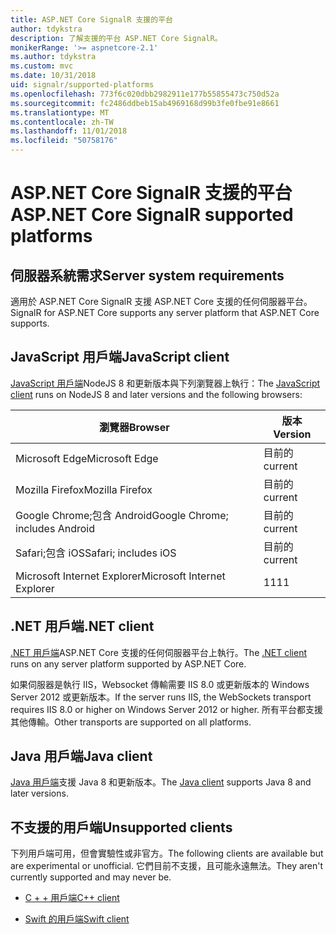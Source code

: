 ```yaml
---
title: ASP.NET Core SignalR 支援的平台
author: tdykstra
description: 了解支援的平台 ASP.NET Core SignalR。
monikerRange: '>= aspnetcore-2.1'
ms.author: tdykstra
ms.custom: mvc
ms.date: 10/31/2018
uid: signalr/supported-platforms
ms.openlocfilehash: 773f6c020dbb2982911e177b55855473c750d52a
ms.sourcegitcommit: fc2486ddbeb15ab4969168d99b3fe0fbe91e8661
ms.translationtype: MT
ms.contentlocale: zh-TW
ms.lasthandoff: 11/01/2018
ms.locfileid: "50758176"
---
```

# <a name="aspnet-core-signalr-supported-platforms"></a><span data-ttu-id="0d54f-103">ASP.NET Core SignalR 支援的平台</span><span class="sxs-lookup"><span data-stu-id="0d54f-103">ASP.NET Core SignalR supported platforms</span></span>

## <a name="server-system-requirements"></a><span data-ttu-id="0d54f-104">伺服器系統需求</span><span class="sxs-lookup"><span data-stu-id="0d54f-104">Server system requirements</span></span>

<span data-ttu-id="0d54f-105">適用於 ASP.NET Core SignalR 支援 ASP.NET Core 支援的任何伺服器平台。</span><span class="sxs-lookup"><span data-stu-id="0d54f-105">SignalR for ASP.NET Core supports any server platform that ASP.NET Core supports.</span></span>

## <a name="javascript-client"></a><span data-ttu-id="0d54f-106">JavaScript 用戶端</span><span class="sxs-lookup"><span data-stu-id="0d54f-106">JavaScript client</span></span>

<span data-ttu-id="0d54f-107">[JavaScript 用戶端](https://www.npmjs.com/package/@aspnet/signalr)NodeJS 8 和更新版本與下列瀏覽器上執行：</span><span class="sxs-lookup"><span data-stu-id="0d54f-107">The [JavaScript client](https://www.npmjs.com/package/@aspnet/signalr) runs on NodeJS 8 and later versions and the following browsers:</span></span>

| <span data-ttu-id="0d54f-108">瀏覽器</span><span class="sxs-lookup"><span data-stu-id="0d54f-108">Browser</span></span>                         | <span data-ttu-id="0d54f-109">版本</span><span class="sxs-lookup"><span data-stu-id="0d54f-109">Version</span></span> |
| ------------------------------- | ------- |
| <span data-ttu-id="0d54f-110">Microsoft Edge</span><span class="sxs-lookup"><span data-stu-id="0d54f-110">Microsoft Edge</span></span>                  | <span data-ttu-id="0d54f-111">目前的</span><span class="sxs-lookup"><span data-stu-id="0d54f-111">current</span></span> |
| <span data-ttu-id="0d54f-112">Mozilla Firefox</span><span class="sxs-lookup"><span data-stu-id="0d54f-112">Mozilla Firefox</span></span>                 | <span data-ttu-id="0d54f-113">目前的</span><span class="sxs-lookup"><span data-stu-id="0d54f-113">current</span></span> |
| <span data-ttu-id="0d54f-114">Google Chrome;包含 Android</span><span class="sxs-lookup"><span data-stu-id="0d54f-114">Google Chrome; includes Android</span></span> | <span data-ttu-id="0d54f-115">目前的</span><span class="sxs-lookup"><span data-stu-id="0d54f-115">current</span></span> |
| <span data-ttu-id="0d54f-116">Safari;包含 iOS</span><span class="sxs-lookup"><span data-stu-id="0d54f-116">Safari; includes iOS</span></span>            | <span data-ttu-id="0d54f-117">目前的</span><span class="sxs-lookup"><span data-stu-id="0d54f-117">current</span></span> |
| <span data-ttu-id="0d54f-118">Microsoft Internet Explorer</span><span class="sxs-lookup"><span data-stu-id="0d54f-118">Microsoft Internet Explorer</span></span>     | <span data-ttu-id="0d54f-119">11</span><span class="sxs-lookup"><span data-stu-id="0d54f-119">11</span></span>      |
 
## <a name="net-client"></a><span data-ttu-id="0d54f-120">.NET 用戶端</span><span class="sxs-lookup"><span data-stu-id="0d54f-120">.NET client</span></span>

<span data-ttu-id="0d54f-121">[.NET 用戶端](https://www.nuget.org/packages/Microsoft.AspNetCore.SignalR/)ASP.NET Core 支援的任何伺服器平台上執行。</span><span class="sxs-lookup"><span data-stu-id="0d54f-121">The [.NET client](https://www.nuget.org/packages/Microsoft.AspNetCore.SignalR/) runs on any server platform supported by ASP.NET Core.</span></span>

<span data-ttu-id="0d54f-122">如果伺服器是執行 IIS，Websocket 傳輸需要 IIS 8.0 或更新版本的 Windows Server 2012 或更新版本。</span><span class="sxs-lookup"><span data-stu-id="0d54f-122">If the server runs IIS, the WebSockets transport requires IIS 8.0 or higher on Windows Server 2012 or higher.</span></span> <span data-ttu-id="0d54f-123">所有平台都支援其他傳輸。</span><span class="sxs-lookup"><span data-stu-id="0d54f-123">Other transports are supported on all platforms.</span></span>

## <a name="java-client"></a><span data-ttu-id="0d54f-124">Java 用戶端</span><span class="sxs-lookup"><span data-stu-id="0d54f-124">Java client</span></span>

<span data-ttu-id="0d54f-125">[Java 用戶端](https://search.maven.org/artifact/com.microsoft.aspnet/signalr)支援 Java 8 和更新版本。</span><span class="sxs-lookup"><span data-stu-id="0d54f-125">The [Java client](https://search.maven.org/artifact/com.microsoft.aspnet/signalr) supports Java 8 and later versions.</span></span>

## <a name="unsupported-clients"></a><span data-ttu-id="0d54f-126">不支援的用戶端</span><span class="sxs-lookup"><span data-stu-id="0d54f-126">Unsupported clients</span></span>

<span data-ttu-id="0d54f-127">下列用戶端可用，但會實驗性或非官方。</span><span class="sxs-lookup"><span data-stu-id="0d54f-127">The following clients are available but are experimental or unofficial.</span></span> <span data-ttu-id="0d54f-128">它們目前不支援，且可能永遠無法。</span><span class="sxs-lookup"><span data-stu-id="0d54f-128">They aren't currently supported and may never be.</span></span>

* [<span data-ttu-id="0d54f-129">C + + 用戶端</span><span class="sxs-lookup"><span data-stu-id="0d54f-129">C++ client</span></span>](https://github.com/aspnet/SignalR/tree/master/clients/cpp)

* [<span data-ttu-id="0d54f-130">Swift 的用戶端</span><span class="sxs-lookup"><span data-stu-id="0d54f-130">Swift client</span></span>](https://github.com/moozzyk/SignalR-Client-Swift)
